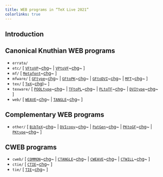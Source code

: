 ```yaml
---
title: WEB programs in “TeX Live 2021”
colorlinks: true
---
```


## Introduction

## Canonical Knuthian WEB programs

* `errata/`
* `etc/` \[ [`VFtoVP`](etc/vftovp.pdf)~[chg](etc/vftovfp-changes.pdf)~ \| [`VPtoVF`](etc/vptovf.pdf)~[chg](/etc/vptovf-changes.pdf)~ \]
* `mf/` \[ [`Metafont`](mf/mf.pdf)~[chg](mf/mf-changes.pdf)~ \]
* `mfware/` \[ [`GFtype`](mfware/gftype.pdf)~[chg](mfware/gftype-changes.pdf)~ \| [`GFtoPK`](mfware/gftopk.pdf)~[chg](mfware/gftopk-changes.pdf)~ \| [`GFtoDVI`](mfware/gftodvi.pdf)~[chg](mfware/gftodvi-changes.pdf)~ \| [`MFT`](mfware/mft.pdf)~[chg](mfware/mft-changes.pdf)~ \]
* `tex/` \[ [`TeX`](tex/tex.pdf)~[chg](tex/tex-changes.pdf))~ \]
* `texware/` \[ [`POOLtype`](texware/pooltype.pdf)~[chg](texware/pooltype-changes.pdf)~ \| [`TFtoPL`](texware/tftopl.pdf)~[chg](texware/tftopl-changes.pdf)~ \| [`PLtoTF`](texware/pltotf.pdf)~[chg](texware/pltotf-changes.pdf)~ \| [`DVItype`](texware/dvitype.pdf)~[chg](texware/dvitype-changes.pdf)~ \]
* `web/` \[ [`WEAVE`](web/weave.pdf)~[chg](web/weave-changes.pdf)~ \| [`TANGLE`](web/tangle.pdf)~[chg](web/tangle-changes.pdf)~ \]

## Complementary WEB programs

* `other/` \[ [`BibTeX`](other/bibtex.pdf)~[chg](other/bibtex-changes.pdf)~ \| [`DVIcopy`](other/dvicopy.pdf)~[chg](other/dvicopy-changes.pdf)~ \| [`PatGen`](other/patgen.pdf)~[chg](other/patgen-changes.pdf)~ \| [`PKtoGF`](other/pktogf.pdf)~[chg](other/pktogf-changes.pdf)~ \| [`PKtype`](other/pktype.pdf)~[chg](other/pktype-changes.pdf)~ \]

## CWEB programs

* `cweb/` \[ [`COMMON`](cweb/common.pdf)~[chg](cweb/common-changes.pdf)~ \| [`CTANGLE`](cweb/ctangle.pdf)~[chg](cweb/ctangle-changes.pdf)~ \| [`CWEAVE`](cweb/cweave.pdf)~[chg](cweb/cweave-changes.pdf)~ \| [`CTWILL`](cweb/ctwill.pdf)~[chg](cweb/ctwill-changes.pdf)~ \]
* `ctie/` \[ [`CTIE`](ctie/ctie.pdf)~[chg](ctie/ctie-changes.pdf)~ \]
* `tie/` \[ [`TIE`](tie/tie.pdf)~[chg](tie/tie-changes.pdf)~ \]

